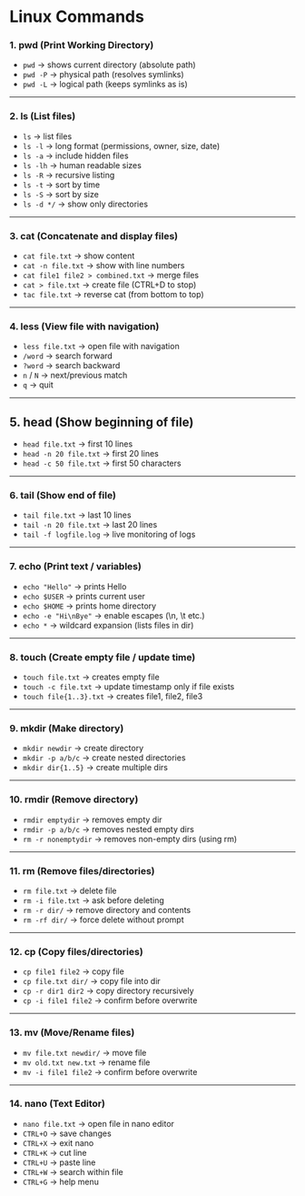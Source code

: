 # Linux Commands


### 1. pwd (Print Working Directory)
- `pwd` → shows current directory (absolute path)
- `pwd -P` → physical path (resolves symlinks)
- `pwd -L` → logical path (keeps symlinks as is)

---

### 2. ls (List files)
- `ls` → list files
- `ls -l` → long format (permissions, owner, size, date)
- `ls -a` → include hidden files
- `ls -lh` → human readable sizes
- `ls -R` → recursive listing
- `ls -t` → sort by time
- `ls -S` → sort by size
- `ls -d */` → show only directories

---

### 3. cat (Concatenate and display files)
- `cat file.txt` → show content
- `cat -n file.txt` → show with line numbers
- `cat file1 file2 > combined.txt` → merge files
- `cat > file.txt` → create file (CTRL+D to stop)
- `tac file.txt` → reverse cat (from bottom to top)

---

### 4. less (View file with navigation)
- `less file.txt` → open file with navigation
- `/word` → search forward
- `?word` → search backward
- `n` / `N` → next/previous match
- `q` → quit

---

## 5. head (Show beginning of file)
- `head file.txt` → first 10 lines
- `head -n 20 file.txt` → first 20 lines
- `head -c 50 file.txt` → first 50 characters

---

### 6. tail (Show end of file)
- `tail file.txt` → last 10 lines
- `tail -n 20 file.txt` → last 20 lines
- `tail -f logfile.log` → live monitoring of logs

---

### 7. echo (Print text / variables)
- `echo "Hello"` → prints Hello
- `echo $USER` → prints current user
- `echo $HOME` → prints home directory
- `echo -e "Hi\nBye"` → enable escapes (\n, \t etc.)
- `echo *` → wildcard expansion (lists files in dir)

---

### 8. touch (Create empty file / update time)
- `touch file.txt` → creates empty file
- `touch -c file.txt` → update timestamp only if file exists
- `touch file{1..3}.txt` → creates file1, file2, file3

---

### 9. mkdir (Make directory)
- `mkdir newdir` → create directory
- `mkdir -p a/b/c` → create nested directories
- `mkdir dir{1..5}` → create multiple dirs

---

### 10. rmdir (Remove directory)
- `rmdir emptydir` → removes empty dir
- `rmdir -p a/b/c` → removes nested empty dirs
- `rm -r nonemptydir` → removes non-empty dirs (using rm)

---

### 11. rm (Remove files/directories)
- `rm file.txt` → delete file
- `rm -i file.txt` → ask before deleting
- `rm -r dir/` → remove directory and contents
- `rm -rf dir/` → force delete without prompt

---

### 12. cp (Copy files/directories)
- `cp file1 file2` → copy file
- `cp file.txt dir/` → copy file into dir
- `cp -r dir1 dir2` → copy directory recursively
- `cp -i file1 file2` → confirm before overwrite

---

### 13. mv (Move/Rename files)
- `mv file.txt newdir/` → move file
- `mv old.txt new.txt` → rename file
- `mv -i file1 file2` → confirm before overwrite

---

### 14. nano (Text Editor)
- `nano file.txt` → open file in nano editor
- `CTRL+O` → save changes
- `CTRL+X` → exit nano
- `CTRL+K` → cut line
- `CTRL+U` → paste line
- `CTRL+W` → search within file
- `CTRL+G` → help menu

